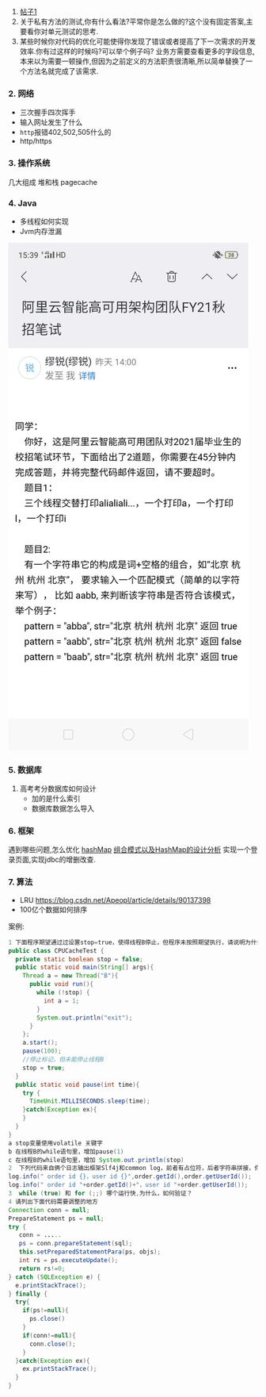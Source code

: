 1. [帖子1](https://www.nowcoder.com/discuss/364739)
2. 关于私有方法的测试,你有什么看法?平常你是怎么做的?这个没有固定答案,主要看你对单元测试的思考.
3. 某些时候你对代码的优化可能使得你发现了错误或者提高了下一次需求的开发效率.你有过这样的时候吗?可以举个例子吗? 业务方需要查看更多的字段信息,本来以为需要一顿操作,但因为之前定义的方法职责很清晰,所以简单替换了一个方法名就完成了该需求.
### 2. 网络
- 三次握手四次挥手
- 输入网址发生了什么
- `http`报错402,502,505什么的
- http/https
### 3. 操作系统
几大组成
堆和栈
pagecache
### 4. Java
- 多线程如何实现
- Jvm内存泄漏

![阿里笔试题](_v_images/20200711094550079_21093.jpg)
### 5. 数据库
1. 高考考分数据库如何设计 
    - 加的是什么索引 
    - 数据库数据怎么导入

### 6. 框架
遇到哪些问题,怎么优化
[hashMap](https://www.jianshu.com/p/3094437bc819)
[组合模式以及HashMap的设计分析](http://www.manongjc.com/detail/17-vpesnqkfshssbzf.html)
实现一个登录页面,实现jdbc的增删改查.
### 7. 算法
- LRU https://blog.csdn.net/Apeopl/article/details/90137398
- 100亿个数据如何排序

案例:
```java
1 下面程序期望通过过设置stop=true，使得线程B停止，但程序未按照期望执行，请说明为什么，如下提供了三个选项，哪些选项（多选）能实现当设置stop=true，线程B停止
public class CPUCacheTest {
  private static boolean stop = false;
  public static void main(String[] args){
    Thread a = new Thread("B"){
      public void run(){
        while (!stop) {
          int a = 1;
        }
        System.out.println("exit");
      }
    };
    a.start();
    pause(100);
    //停止标记，但未能停止线程B
    stop = true;
  }
  public static void pause(int time){
    try {
      TimeUnit.MILLISECONDS.sleep(time);
    }catch(Exception ex){
    }
  }
}
a stop变量使用volatile 关键字
b 在线程B的while语句里，增加pause(1)
c 在线程B的while语句里，增加 System.out.println(stop)
2  下列代码来自俩个日志输出框架Slf4j和common log，前者有占位符，后者字符串拼接，你觉得哪个好，为什么spring源码使用了后者
log.info(" order id {}，user id {}",order.getId(),order.getUserId());
log.info(" order id "+order.getId()+"，user id "+order.getUserId());
3  while (true) 和 for (;;) 哪个运行快,为什么，如何验证？
4 请列出下面代码需要调整的地方
Connection conn = null;
PrepareStatement ps = null;
try {
   conn = .....
   ps = conn.prepareStatement(sql);
   this.setPreparedStatementPara(ps, objs);
   int rs = ps.executeUpdate();
   return rs!=0;
} catch (SQLException e) {
  e.printStackTrace();
} finally {
  try{
    if(ps!=null){
      ps.close()
    }
    if(conn!=null){
      conn.close();
    }
  }catch(Exception ex){
    ex.printStackTrace();
  }
}
```